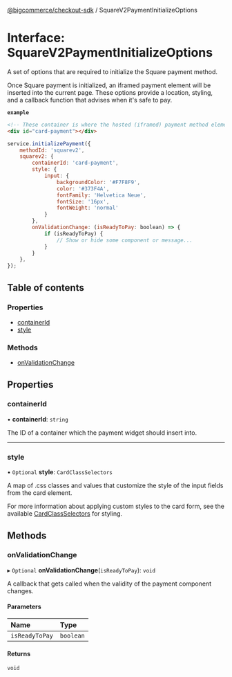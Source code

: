 [@bigcommerce/checkout-sdk](../README.md) / SquareV2PaymentInitializeOptions

# Interface: SquareV2PaymentInitializeOptions

A set of options that are required to initialize the Square payment method.

Once Square payment is initialized, an iframed payment element will be
inserted into the current page. These options provide a location, styling,
and a callback function that advises when it's safe to pay.

**`example`**

```html
<!-- These container is where the hosted (iframed) payment method element will be inserted -->
<div id="card-payment"></div>
```

```js
service.initializePayment({
    methodId: 'squarev2',
    squarev2: {
        containerId: 'card-payment',
        style: {
            input: {
                backgroundColor: '#F7F8F9',
                color: '#373F4A',
                fontFamily: 'Helvetica Neue',
                fontSize: '16px',
                fontWeight: 'normal'
            }
        },
        onValidationChange: (isReadyToPay: boolean) => {
            if (isReadyToPay) {
                // Show or hide some component or message...
            }
        }
    },
});
```

## Table of contents

### Properties

- [containerId](SquareV2PaymentInitializeOptions.md#containerid)
- [style](SquareV2PaymentInitializeOptions.md#style)

### Methods

- [onValidationChange](SquareV2PaymentInitializeOptions.md#onvalidationchange)

## Properties

### containerId

• **containerId**: `string`

The ID of a container which the payment widget should insert into.

___

### style

• `Optional` **style**: `CardClassSelectors`

A map of .css classes and values that customize the style of the
input fields from the card element.

For more information about applying custom styles to the card form, see
the available [CardClassSelectors](https://developer.squareup.com/reference/sdks/web/payments/objects/CardClassSelectors)
for styling.

## Methods

### onValidationChange

▸ `Optional` **onValidationChange**(`isReadyToPay`): `void`

A callback that gets called when the validity of the
payment component changes.

#### Parameters

| Name | Type |
| :------ | :------ |
| `isReadyToPay` | `boolean` |

#### Returns

`void`
